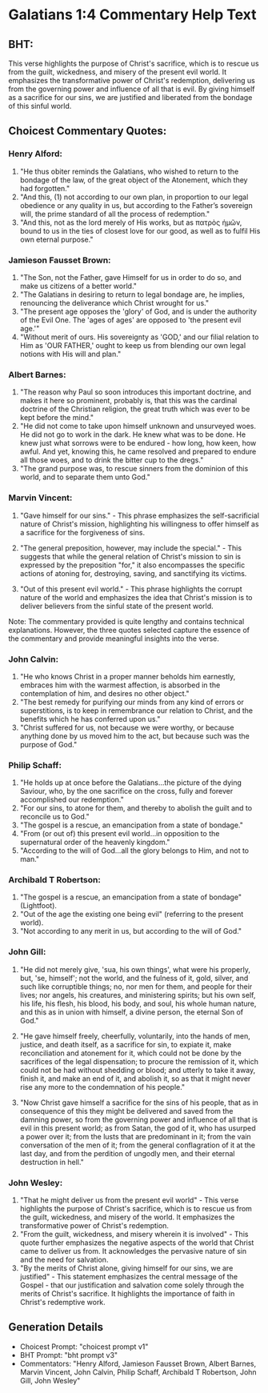 # Galatians 1:4 Commentary Help Text

## BHT:
This verse highlights the purpose of Christ's sacrifice, which is to rescue us from the guilt, wickedness, and misery of the present evil world. It emphasizes the transformative power of Christ's redemption, delivering us from the governing power and influence of all that is evil. By giving himself as a sacrifice for our sins, we are justified and liberated from the bondage of this sinful world.

## Choicest Commentary Quotes:
### Henry Alford:
1. "He thus obiter reminds the Galatians, who wished to return to the bondage of the law, of the great object of the Atonement, which they had forgotten."
2. "And this, (1) not according to our own plan, in proportion to our legal obedience or any quality in us, but according to the Father’s sovereign will, the prime standard of all the process of redemption."
3. "And this, not as the lord merely of His works, but as πατρὸς ἡμῶν, bound to us in the ties of closest love for our good, as well as to fulfil His own eternal purpose."

### Jamieson Fausset Brown:
1. "The Son, not the Father, gave Himself for us in order to do so, and make us citizens of a better world."
2. "The Galatians in desiring to return to legal bondage are, he implies, renouncing the deliverance which Christ wrought for us."
3. "The present age opposes the 'glory' of God, and is under the authority of the Evil One. The 'ages of ages' are opposed to 'the present evil age.'"
4. "Without merit of ours. His sovereignty as 'GOD,' and our filial relation to Him as 'OUR FATHER,' ought to keep us from blending our own legal notions with His will and plan."

### Albert Barnes:
1. "The reason why Paul so soon introduces this important doctrine, and makes it here so prominent, probably is, that this was the cardinal doctrine of the Christian religion, the great truth which was ever to be kept before the mind."
2. "He did not come to take upon himself unknown and unsurveyed woes. He did not go to work in the dark. He knew what was to be done. He knew just what sorrows were to be endured - how long, how keen, how awful. And yet, knowing this, he came resolved and prepared to endure all those woes, and to drink the bitter cup to the dregs."
3. "The grand purpose was, to rescue sinners from the dominion of this world, and to separate them unto God."

### Marvin Vincent:
1. "Gave himself for our sins." - This phrase emphasizes the self-sacrificial nature of Christ's mission, highlighting his willingness to offer himself as a sacrifice for the forgiveness of sins.

2. "The general preposition, however, may include the special." - This suggests that while the general relation of Christ's mission to sin is expressed by the preposition "for," it also encompasses the specific actions of atoning for, destroying, saving, and sanctifying its victims.

3. "Out of this present evil world." - This phrase highlights the corrupt nature of the world and emphasizes the idea that Christ's mission is to deliver believers from the sinful state of the present world.

Note: The commentary provided is quite lengthy and contains technical explanations. However, the three quotes selected capture the essence of the commentary and provide meaningful insights into the verse.

### John Calvin:
1. "He who knows Christ in a proper manner beholds him earnestly, embraces him with the warmest affection, is absorbed in the contemplation of him, and desires no other object."
2. "The best remedy for purifying our minds from any kind of errors or superstitions, is to keep in remembrance our relation to Christ, and the benefits which he has conferred upon us."
3. "Christ suffered for us, not because we were worthy, or because anything done by us moved him to the act, but because such was the purpose of God."

### Philip Schaff:
1. "He holds up at once before the Galatians...the picture of the dying Saviour, who, by the one sacrifice on the cross, fully and forever accomplished our redemption."
2. "For our sins, to atone for them, and thereby to abolish the guilt and to reconcile us to God."
3. "The gospel is a rescue, an emancipation from a state of bondage."
4. "From (or out of) this present evil world...in opposition to the supernatural order of the heavenly kingdom."
5. "According to the will of God...all the glory belongs to Him, and not to man."

### Archibald T Robertson:
1. "The gospel is a rescue, an emancipation from a state of bondage" (Lightfoot).
2. "Out of the age the existing one being evil" (referring to the present world).
3. "Not according to any merit in us, but according to the will of God."

### John Gill:
1. "He did not merely give, 'sua, his own things', what were his properly, but, 'se, himself'; not the world, and the fulness of it, gold, silver, and such like corruptible things; no, nor men for them, and people for their lives; nor angels, his creatures, and ministering spirits; but his own self, his life, his flesh, his blood, his body, and soul, his whole human nature, and this as in union with himself, a divine person, the eternal Son of God." 

2. "He gave himself freely, cheerfully, voluntarily, into the hands of men, justice, and death itself, as a sacrifice for sin, to expiate it, make reconciliation and atonement for it, which could not be done by the sacrifices of the legal dispensation; to procure the remission of it, which could not be had without shedding or blood; and utterly to take it away, finish it, and make an end of it, and abolish it, so as that it might never rise any more to the condemnation of his people."

3. "Now Christ gave himself a sacrifice for the sins of his people, that as in consequence of this they might be delivered and saved from the damning power, so from the governing power and influence of all that is evil in this present world; as from Satan, the god of it, who has usurped a power over it; from the lusts that are predominant in it; from the vain conversation of the men of it; from the general conflagration of it at the last day, and from the perdition of ungodly men, and their eternal destruction in hell."

### John Wesley:
1. "That he might deliver us from the present evil world" - This verse highlights the purpose of Christ's sacrifice, which is to rescue us from the guilt, wickedness, and misery of the world. It emphasizes the transformative power of Christ's redemption.
2. "From the guilt, wickedness, and misery wherein it is involved" - This quote further emphasizes the negative aspects of the world that Christ came to deliver us from. It acknowledges the pervasive nature of sin and the need for salvation.
3. "By the merits of Christ alone, giving himself for our sins, we are justified" - This statement emphasizes the central message of the Gospel - that our justification and salvation come solely through the merits of Christ's sacrifice. It highlights the importance of faith in Christ's redemptive work.


## Generation Details
- Choicest Prompt: "choicest prompt v1"
- BHT Prompt: "bht prompt v3"
- Commentators: "Henry Alford, Jamieson Fausset Brown, Albert Barnes, Marvin Vincent, John Calvin, Philip Schaff, Archibald T Robertson, John Gill, John Wesley"
